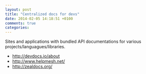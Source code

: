 ```yaml
---
layout: post
title: "Centralized docs for devs"
date: 2014-02-05 14:18:51 +0100
comments: true
categories: 
---
```

Sites and applications with bundled API documentations for various
projects/languagues/libraries.

* http://devdocs.io/about
* http://www.helpmesh.net/
* http://zealdocs.org/
